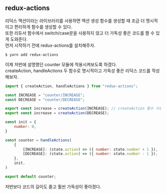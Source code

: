 ## redux-actions

리덕스 액션이라는 라이브러리를 사용하면 액션 생성 함수를 생성할 때 조금 더 명시적이고 편리하게 함수를 생성할 수 있다.  
또한 리듀서 함수에서 switch/case문을 사용하지 않고 더 가독성 좋은 코드를 짤 수 있게 도와준다.  
먼저 시작하기 전에 redux-actions를 설치해주자.

```
$ yarn add redux-actions
```

이제 저번에 설명했던 counter 모듈에 적용시켜보도록 하겠다.  
createAction, handleActions 두 함수로 명시적이고 가독성 좋은 리덕스 코드를 작성해보자.

```js
import { createAction, handleActions } from "redux-actions";

const INCREASE = "counter/INCREASE";
const DECREASE = "counter/DECREASE";

export const increase = createAction(INCREASE); // createAction 함수 사용하기
export const increase = createAction(DECREASE);

const init = {
    number: 0,
}

const counter = handleActions(
    {
        [INCREASE]: (state.action) => ({ number: state.number + 1 }),
        [DECREASE]: (state.action) => ({ number: state.number - 1 }),
    },
    init,
)

export default counter;
```

저번보다 코드의 길이도 줄고 훨씬 가독성이 좋아졌다.
